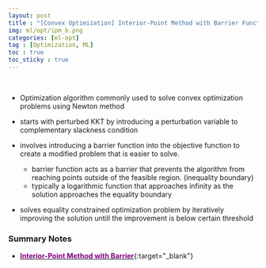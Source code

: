 ```yaml
---
layout: post
title : "[Convex Optimization] Interior-Point Method with Barrier Function"
img: ml/opt/ipm_b.png
categories: [ml-opt] 
tag : [Optimization, ML]
toc : true
toc_sticky : true
---
```


<br>

- Optimization algorithm commonly used to solve convex optimization problems using Newton method 
- starts with perturbed KKT by introducing a perturbation variable to complementary slackness condition
- involves introducing a barrier function into the objective function to create a modified problem that is easier to solve. 
    - barrier function acts as a barrier that prevents the algorithm from reaching points outside of the feasible region. (inequality boundary)
    - typically a logarithmic function that approaches infinity as the solution approaches the equality boundary 

- solves equality constrained optimization problem by iteratively improving the solution untill the improvement is below certain threshold

### Summary Notes

- [<span style="color:purple">**Interior-Point Method with Barrier**</span>](https://drive.google.com/file/d/17ba9-kTX6MrGtiqev28PU8YCRVXumk01/view?usp=share_link){:target="_blank"}


